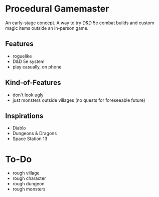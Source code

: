 # Procedural Gamemaster
An early-stage concept. A way to try D&D 5e combat builds and custom magic items outside an in-person game.

## Features
- roguelike
- D&D 5e system
- play casually, on phone

## Kind-of-Features
- don't look ugly
- just monsters outside villages (no quests for foreseeable future)

## Inspirations
- Diablo
- Dungeons & Dragons
- Space Station 13

# To-Do
- rough village
- rough character
- rough dungeon
- rough monsters
